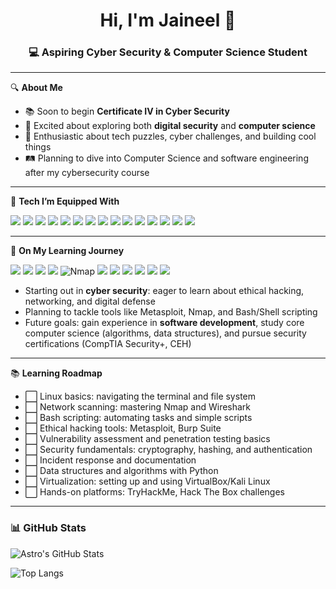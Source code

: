 <h1 align="center">Hi, I'm Jaineel 👋</h1>
<h3 align="center">💻 Aspiring Cyber Security & Computer Science Student</h3>

---

🔍 **About Me**

- 📚 Soon to begin **Certificate IV in Cyber Security**
- 💭 Excited about exploring both **digital security** and **computer science**
- 🧩 Enthusiastic about tech puzzles, cyber challenges, and building cool things
- 🛤️ Planning to dive into Computer Science and software engineering after my cybersecurity course

---

🧰 **Tech I’m Equipped With**

<p align="left">
  <!-- Languages -->
  <img src="https://img.shields.io/badge/Python-3776AB?style=for-the-badge&logo=python&logoColor=white"/>
  <img src="https://img.shields.io/badge/JavaScript-F7DF1E?style=for-the-badge&logo=javascript&logoColor=black"/>
  <img src="https://img.shields.io/badge/HTML5-E34F26?style=for-the-badge&logo=html5&logoColor=white"/>
  <img src="https://img.shields.io/badge/CSS3-1572B6?style=for-the-badge&logo=css3&logoColor=white"/>
  <img src="https://img.shields.io/badge/PHP-777BB4?style=for-the-badge&logo=php&logoColor=white"/>
  <img src="https://img.shields.io/badge/SQL-4479A1?style=for-the-badge&logo=mysql&logoColor=white"/>

  <!-- Frameworks & Tools -->
  <img src="https://img.shields.io/badge/Node.js-339933?style=for-the-badge&logo=nodedotjs&logoColor=white"/>
  <img src="https://img.shields.io/badge/Express.js-000000?style=for-the-badge&logo=express&logoColor=white"/>
  <img src="https://img.shields.io/badge/Bootstrap-7952B3?style=for-the-badge&logo=bootstrap&logoColor=white"/>

  <!-- Databases -->
  <img src="https://img.shields.io/badge/MySQL-005C84?style=for-the-badge&logo=mysql&logoColor=white"/>
  <img src="https://img.shields.io/badge/MongoDB-47A248?style=for-the-badge&logo=mongodb&logoColor=white"/>

  <!-- OS & Dev Tools -->
  <img src="https://img.shields.io/badge/Windows-0078D6?style=for-the-badge&logo=windows&logoColor=white"/>
  <img src="https://img.shields.io/badge/VS_Code-007ACC?style=for-the-badge&logo=visualstudiocode&logoColor=white"/>
  <img src="https://img.shields.io/badge/Git-F05032?style=for-the-badge&logo=git&logoColor=white"/>
  <img src="https://img.shields.io/badge/GitHub-181717?style=for-the-badge&logo=github&logoColor=white"/>
</p>

---

🚀 **On My Learning Journey**

<p align="left">
  <!-- Security Tools -->
  <img src="https://img.shields.io/badge/Kali_Linux-557C94?style=for-the-badge&logo=kalilinux&logoColor=white"/>
  <img src="https://img.shields.io/badge/Wireshark-1679A7?style=for-the-badge&logo=wireshark&logoColor=white"/>
  <img src="https://img.shields.io/badge/Burp_Suite-ff5722?style=for-the-badge&logo=burpsuite&logoColor=black"/>
  <img src="https://img.shields.io/badge/Metasploit-005AA7?style=for-the-badge&logo=metasploit&logoColor=white"/>
  <img src="https://img.shields.io/badge/Nmap-4F5B93?style=for-the-badge&logo=data:image/svg+xml;base64,iVBORw0KGgoAAAANSUhEUgAAAAUA...==&logoColor=white" alt="Nmap"/> <!-- Placeholder -->

  <!-- Scripting / Shell -->
  <img src="https://img.shields.io/badge/Bash-121011?style=for-the-badge&logo=gnubash&logoColor=white"/>

  <!-- OS -->
  <img src="https://img.shields.io/badge/Linux-FCC624?style=for-the-badge&logo=linux&logoColor=black"/>

  <!-- Virtualization & SIEM -->
  <img src="https://img.shields.io/badge/VirtualBox-183A61?style=for-the-badge&logo=virtualbox&logoColor=white"/>
  <img src="https://img.shields.io/badge/Splunk-000000?style=for-the-badge&logo=splunk&logoColor=white"/>

  <!-- Platforms / Labs -->
  <img src="https://img.shields.io/badge/TryHackMe-2D2D2D?style=for-the-badge&logo=tryhackme&logoColor=white"/>
  <img src="https://img.shields.io/badge/Hack_The_Box-9FEF00?style=for-the-badge&logo=hackthebox&logoColor=black"/>
</p>

- Starting out in **cyber security**: eager to learn about ethical hacking, networking, and digital defense  
- Planning to tackle tools like Metasploit, Nmap, and Bash/Shell scripting  
- Future goals: gain experience in **software development**, study core computer science (algorithms, data structures), and pursue security certifications (CompTIA Security+, CEH)

---


📚 **Learning Roadmap**

- ⬜ Linux basics: navigating the terminal and file system  
- ⬜ Network scanning: mastering Nmap and Wireshark  
- ⬜ Bash scripting: automating tasks and simple scripts  
- ⬜ Ethical hacking tools: Metasploit, Burp Suite  
- ⬜ Vulnerability assessment and penetration testing basics  
- ⬜ Security fundamentals: cryptography, hashing, and authentication  
- ⬜ Incident response and documentation  
- ⬜ Data structures and algorithms with Python  
- ⬜ Virtualization: setting up and using VirtualBox/Kali Linux  
- ⬜ Hands-on platforms: TryHackMe, Hack The Box challenges  

---

### 📊 GitHub Stats

![Astro's GitHub Stats](https://github-readme-stats.vercel.app/api?username=LostAstr0&show_icons=true&theme=tokyonight)

![Top Langs](https://github-readme-stats.vercel.app/api/top-langs/?username=LostAstr0&layout=compact&theme=tokyonight)
